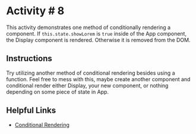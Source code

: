 # Activity # 8

This activity demonstrates one method of conditionally rendering a component. If `this.state.showLorem` is `true` inside of the App component, the Display component is rendered. Otherwise it is removed from the DOM.

## Instructions

Try utilizing another method of conditional rendering besides using a function. Feel free to mess with this, maybe create another component and conditional render either Display, your new component, or nothing depending on some piece of state in App.

## Helpful Links

* [Conditional Rendering](https://facebook.github.io/react/docs/conditional-rendering.html)
